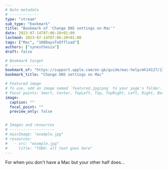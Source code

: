 ```yaml
---
# Note metadata
# -------------
type: "stream"
sub_type: "bookmark"
title: "Bookmark of 'Change DNS settings on Mac'"
date: 2023-07-14T07:06:20+01:00
lastmod: 2023-07-14T07:06:20+01:00
tags: ["Mac", "100DaysToOffload"]
authors: ["synesthesia"]
draft: false

# Bookmark target
# ---------------
bookmark_of: "https://support.apple.com/en-gb/guide/mac-help/mh14127/13.0/mac/13.0"
bookmark_title: "Change DNS settings on Mac"

# Featured image
# To use, add an image named `featured.jpg/png` to your page's folder.
# Focal points: Smart, Center, TopLeft, Top, TopRight, Left, Right, BottomLeft, Bottom, BottomRight.
image:
  caption: ""
  focal_point: ""
  preview_only: false


# Images and resources
# --------------------
# mainImage: "example.jpg"
# resources:
#   - src: "example.jpg"
#     title: "TODO: alt text goes here"
---
```

For when you don't have a Mac but your other half does...
